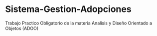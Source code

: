 # Sistema-Gestion-Adopciones
Trabajo Practico Obligatorio de la materia Analisis y Diseño Orientado a Objetos (ADOO)
